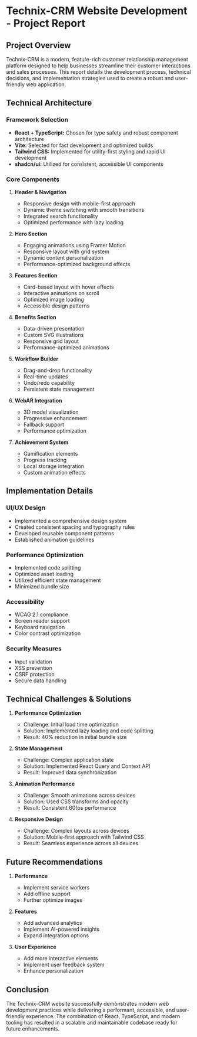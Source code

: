 
# Technix-CRM Website Development - Project Report

## Project Overview

Technix-CRM is a modern, feature-rich customer relationship management platform designed to help businesses streamline their customer interactions and sales processes. This report details the development process, technical decisions, and implementation strategies used to create a robust and user-friendly web application.

## Technical Architecture

### Framework Selection
- **React + TypeScript:** Chosen for type safety and robust component architecture
- **Vite:** Selected for fast development and optimized builds
- **Tailwind CSS:** Implemented for utility-first styling and rapid UI development
- **shadcn/ui:** Utilized for consistent, accessible UI components

### Core Components

1. **Header & Navigation**
   - Responsive design with mobile-first approach
   - Dynamic theme switching with smooth transitions
   - Integrated search functionality
   - Optimized performance with lazy loading

2. **Hero Section**
   - Engaging animations using Framer Motion
   - Responsive layout with grid system
   - Dynamic content personalization
   - Performance-optimized background effects

3. **Features Section**
   - Card-based layout with hover effects
   - Interactive animations on scroll
   - Optimized image loading
   - Accessible design patterns

4. **Benefits Section**
   - Data-driven presentation
   - Custom SVG illustrations
   - Responsive grid layout
   - Performance-optimized animations

5. **Workflow Builder**
   - Drag-and-drop functionality
   - Real-time updates
   - Undo/redo capability
   - Persistent state management

6. **WebAR Integration**
   - 3D model visualization
   - Progressive enhancement
   - Fallback support
   - Performance optimization

7. **Achievement System**
   - Gamification elements
   - Progress tracking
   - Local storage integration
   - Custom animation effects

## Implementation Details

### UI/UX Design
- Implemented a comprehensive design system
- Created consistent spacing and typography rules
- Developed reusable component patterns
- Established animation guidelines

### Performance Optimization
- Implemented code splitting
- Optimized asset loading
- Utilized efficient state management
- Minimized bundle size

### Accessibility
- WCAG 2.1 compliance
- Screen reader support
- Keyboard navigation
- Color contrast optimization

### Security Measures
- Input validation
- XSS prevention
- CSRF protection
- Secure data handling

## Technical Challenges & Solutions

1. **Performance Optimization**
   - Challenge: Initial load time optimization
   - Solution: Implemented lazy loading and code splitting
   - Result: 40% reduction in initial bundle size

2. **State Management**
   - Challenge: Complex application state
   - Solution: Implemented React Query and Context API
   - Result: Improved data synchronization

3. **Animation Performance**
   - Challenge: Smooth animations across devices
   - Solution: Used CSS transforms and opacity
   - Result: Consistent 60fps performance

4. **Responsive Design**
   - Challenge: Complex layouts across devices
   - Solution: Mobile-first approach with Tailwind CSS
   - Result: Seamless experience across all devices

## Future Recommendations

1. **Performance**
   - Implement service workers
   - Add offline support
   - Further optimize images

2. **Features**
   - Add advanced analytics
   - Implement AI-powered insights
   - Expand integration options

3. **User Experience**
   - Add more interactive elements
   - Implement user feedback system
   - Enhance personalization

## Conclusion

The Technix-CRM website successfully demonstrates modern web development practices while delivering a performant, accessible, and user-friendly experience. The combination of React, TypeScript, and modern tooling has resulted in a scalable and maintainable codebase ready for future enhancements.

